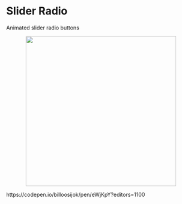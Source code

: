 # Slider Radio
Animated slider radio buttons

<p align="center">
<img width="400" src="https://thumbs.gfycat.com/HandmadeMajorEsok-size_restricted.gif" />
</p>
https://codepen.io/billoosijok/pen/eWjKpY?editors=1100
